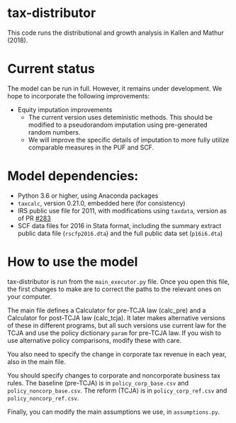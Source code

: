 # tax-distributor

This code runs the distributional and growth analysis in Kallen and Mathur (2018). 

# Current status

The model can be run in full. However, it remains under development. We hope to incorporate the following improvements:
 - Equity imputation improvements
   - The current version uses deteministic methods. This should be modified to a pseudorandom imputation using pre-generated random numbers.
   - We will improve the specific details of imputation to more fully utilize comparable measures in the PUF and SCF. 

# Model dependencies:
 - Python 3.6 or higher, using Anaconda packages
 - `taxcalc`, version 0.21.0, embedded here (for consistency)
 - IRS public use file for 2011, with modifications using `taxdata`, version as of PR [#283](https://github.com/PSLmodels/taxdata/pull/283)
 - SCF data files for 2016 in Stata format, including the summary extract public data file (`rscfp2016.dta`) and the full public data set (`p16i6.dta`)

# How to use the model

tax-distributor is run from the `main_executor.py` file. Once you open this file, the first changes to make are to correct the paths to the relevant ones on your computer.

The main file defines a Calculator for pre-TCJA law (calc_pre) and a Calculator for post-TCJA law (calc_tcja). It later makes alternative versions of these in different programs, but all such versions use current law for the TCJA and use the policy dictionary `param` for pre-TCJA law. If you wish to use alternative policy comparisons, modify these with care.

You also need to specify the change in corporate tax revenue in each year, also in the main file.

You should specify changes to corporate and noncorporate business tax rules. The baseline (pre-TCJA) is in `policy_corp_base.csv` and `policy_noncorp_base.csv`. The reform (TCJA) is in `policy_corp_ref.csv` and `policy_noncorp_ref.csv`. 

Finally, you can modify the main assumptions we use, in `assumptions.py`. 




